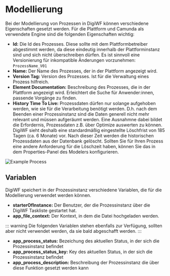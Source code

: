 # Modellierung

Bei der Modellierung von Prozessen in DigiWF können verschiedene Eigenschaften gesetzt werden.
Für die Plattform und Camunda als verwendete Engine sind die folgenden Eigenschaften wichtig:

- **Id:** Die Id des Prozesses. Diese sollte mit dem Plattformbetreiber abgestimmt werden, da diese eindeutig innerhalb
  der Plattforminstanz sind und sich nicht überschreiben dürfen. Es ist sinnvoll eine
  Versionierung für inkompatible Änderungen vorzunehmen: `ProzessName_V01`
- **Name:** Der Name des Prozesses, der in der Plattform angezeigt wird.
- **Version Tag:** Version des Prozesses. Ist für die Verwaltung eines Prozess hilfreich.
- **Element Documentation:** Beschreibung des Prozesses, die in der Plattform angezeigt wird. Erleichtert die Suche für
  Anwender:innen, passende Vorgänge zu finden.
- **History Time To Live:** Prozessdaten dürfen nur solange aufgehoben werden, wie sie für die Verarbeitung
  benötigt werden. D.h. nach dem Beenden einer Prozessinstanz sind die Daten generell nicht mehr relevant und müssen
  aufgeräumt werden. Eine Ausnahmne dabei bildet die Erfordernis, Prozessdaten z.B. über Optimize auswerten zu können.
  DigiWF sieht deshalb eine standardmäßig eingestellte Löschfrist von 185 Tagen (ca. 6 Monate) vor. Nach dieser Zeit
  werden die historischen Prozessdaten aus der Datenbank gelöscht. Sollten Sie für Ihren Prozess eine andere Anforderung
  für die Löschzeit haben, können Sie das in dem Properties-Panel des Modelers konfigurieren.

![Example Process](~@source/modeling/processes/modeling/example_process.png)

## Variablen

DigiWF speichert in der Prozessinstanz verschiedene Variablen, die für die Modellierung verwendet werden können.

- **starterOfInstance:** Der Benutzer, der die Prozessinstanz über die DigiWF Taskliste gestartet hat.
- **app_file_context:** Der Kontext, in dem die Datei hochgeladen werden.

::: warning
Die folgenden Variablen stehen ebenfalls zur Verfügung, sollten aber nicht verwendet werden, da sie bald abgeschafft
werden.
:::

- **app_process_status:** Bezeichung des aktuellen Status, in der sich die Prozessinstanz befindet
- **app_process_status_key:** Key des aktuellen Status, in der sich die Prozessinstanz befindet
- **app_process_description:** Beschreibung der Prozessinstanz die über diese Funktion gesetzt werden kann